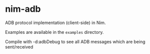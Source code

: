 # nim-adb
ADB protocol implementation (client-side) in Nim.

Examples are available in the `examples` directory.

Compile with -d:adbDebug to see all ADB messages which are being sent/received